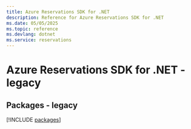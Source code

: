 ```yaml
---
title: Azure Reservations SDK for .NET
description: Reference for Azure Reservations SDK for .NET
ms.date: 05/05/2025
ms.topic: reference
ms.devlang: dotnet
ms.service: reservations
---
```

# Azure Reservations SDK for .NET - legacy
## Packages - legacy
[!INCLUDE [packages](reservations-index.md)]